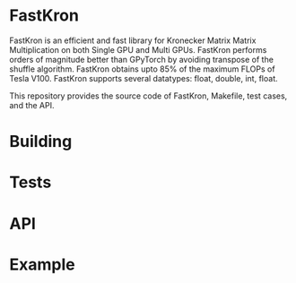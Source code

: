 # FastKron

FastKron is an efficient and fast library for Kronecker Matrix Matrix Multiplication on both Single GPU and Multi GPUs.
FastKron performs orders of magnitude better than GPyTorch by avoiding transpose of the shuffle algorithm.
FastKron obtains upto 85% of the maximum FLOPs of Tesla V100. 
FastKron supports several datatypes: float, double, int, float.

This repository provides the source code of FastKron, Makefile, test cases, and the API.

# Building


# Tests

# API

# Example
